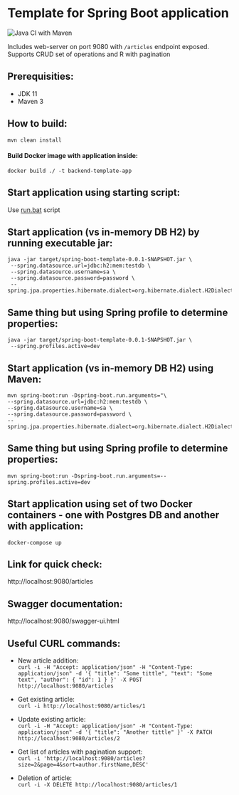
# Template for Spring Boot application
![Java CI with Maven](https://github.com/andrei-punko/spring-boot-template/workflows/Java%20CI%20with%20Maven/badge.svg)

Includes web-server on port 9080 with `/articles` endpoint exposed.  
Supports CRUD set of operations and R with pagination

## Prerequisities:
- JDK 11
- Maven 3

## How to build:
    mvn clean install

#### Build Docker image with application inside:
    docker build ./ -t backend-template-app

## Start application using starting script:
Use [run.bat](./run.bat) script

## Start application (vs in-memory DB H2) by running executable jar:
    java -jar target/spring-boot-template-0.0.1-SNAPSHOT.jar \
     --spring.datasource.url=jdbc:h2:mem:testdb \
     --spring.datasource.username=sa \
     --spring.datasource.password=password \
     --spring.jpa.properties.hibernate.dialect=org.hibernate.dialect.H2Dialect

## Same thing but using Spring profile to determine properties:
    java -jar target/spring-boot-template-0.0.1-SNAPSHOT.jar \
     --spring.profiles.active=dev

## Start application (vs in-memory DB H2) using Maven:
    mvn spring-boot:run -Dspring-boot.run.arguments="\
    --spring.datasource.url=jdbc:h2:mem:testdb \
    --spring.datasource.username=sa \
    --spring.datasource.password=password \
    --spring.jpa.properties.hibernate.dialect=org.hibernate.dialect.H2Dialect"

## Same thing but using Spring profile to determine properties:
    mvn spring-boot:run -Dspring-boot.run.arguments=--spring.profiles.active=dev

## Start application using set of two Docker containers - one with Postgres DB and another with application:
    docker-compose up

## Link for quick check:  
http://localhost:9080/articles

## Swagger documentation:  
http://localhost:9080/swagger-ui.html

## Useful CURL commands:
- New article addition:  
`curl -i -H "Accept: application/json" -H "Content-Type: application/json" -d '{ "title": "Some tittle", "text": "Some text", "author": { "id": 1 } }' -X POST http://localhost:9080/articles`

- Get existing article:  
`curl -i http://localhost:9080/articles/1`

- Update existing article:  
`curl -i -H "Accept: application/json" -H "Content-Type: application/json" -d '{ "title": "Another tittle" }' -X PATCH http://localhost:9080/articles/2`

- Get list of articles with pagination support:  
`curl -i 'http://localhost:9080/articles?size=2&page=4&sort=author.firstName,DESC'`

- Deletion of article:  
`curl -i -X DELETE http://localhost:9080/articles/1`
